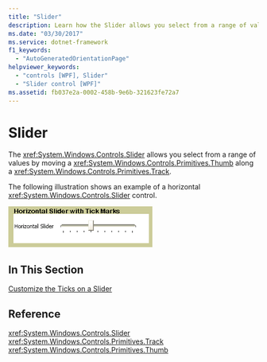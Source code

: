 ```yaml
---
title: "Slider"
description: Learn how the Slider allows you select from a range of values by moving a Thumb along a Track.
ms.date: "03/30/2017"
ms.service: dotnet-framework
f1_keywords:
  - "AutoGeneratedOrientationPage"
helpviewer_keywords:
  - "controls [WPF], Slider"
  - "Slider control [WPF]"
ms.assetid: fb037e2a-0002-458b-9e6b-321623fe72a7
---
```

# Slider

The <xref:System.Windows.Controls.Slider> allows you select from a range of values by moving a <xref:System.Windows.Controls.Primitives.Thumb> along a <xref:System.Windows.Controls.Primitives.Track>.

The following illustration shows an example of a horizontal <xref:System.Windows.Controls.Slider> control.

![Horizontal slider with tick marks](./media/ss-ctl-hslider-ticks.png "SS_CTL_hslider_ticks")

## In This Section

[Customize the Ticks on a Slider](how-to-customize-the-ticks-on-a-slider.md)

## Reference

<xref:System.Windows.Controls.Slider>
  <xref:System.Windows.Controls.Primitives.Track>
  <xref:System.Windows.Controls.Primitives.Thumb>
